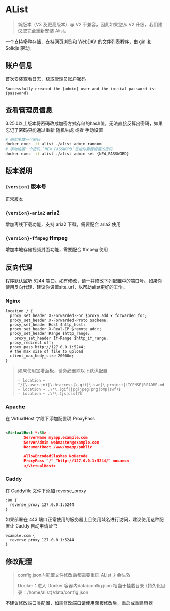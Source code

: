 # AList

> 新版本（V3 及更高版本）与 V2 不兼容，因此如果您从 V2 升级，我们建议您完全重新安装 Alist。

一个支持多种存储，支持网页浏览和 WebDAV 的文件列表程序，由 gin 和 Solidjs 驱动。

## 账户信息

首次安装查看日志，获取管理员账户密码

```log
Successfully created the {admin} user and the initial password is: {password}
```

## 查看管理员信息

3.25.0以上版本将密码改成加密方式存储的hash值，无法直接反算出密码，如果忘记了密码只能通过重新 随机生成 或者 手动设置

```sh
# 随机生成一个密码
docker exec -it alist ./alist admin random
# 手动设置一个密码,`NEW_PASSWORD`是指你需要设置的密码
docker exec -it alist ./alist admin set {NEW_PASSWORD}
```

## 版本说明

### `{version}` 版本号

正常版本

### `{version}-aria2` aria2

增加离线下载功能，支持 aria2 下载，需要配合 aria2 使用

### `{version}-ffmpeg` ffmpeg

增加本地存储视频封面功能，需要配合 ffmpeg 使用

## 反向代理

程序默认监听 5244 端口。如有修改，请一并修改下列配置中的端口号。如果你使用反向代理，建议你设置site_url，以帮助alist更好的工作。

### Nginx

```config
location / {
  proxy_set_header X-Forwarded-For $proxy_add_x_forwarded_for;
  proxy_set_header X-Forwarded-Proto $scheme;
  proxy_set_header Host $http_host;
  proxy_set_header X-Real-IP $remote_addr;
  proxy_set_header Range $http_range;
	proxy_set_header If-Range $http_if_range;
  proxy_redirect off;
  proxy_pass http://127.0.0.1:5244;
  # the max size of file to upload
  client_max_body_size 20000m;
}
```

> 如果使用宝塔面板，请务必删除以下默认配置
> ```config
> - location ~ ^/(\.user.ini|\.htaccess|\.git|\.svn|\.project|LICENSE|README.md
> - location ~ .\*\.(gif|jpg|jpeg|png|bmp|swf)$
> - location ~ .\*\.(js|css)?$
> ```

### Apache

在 VirtualHost 字段下添加配置项 ProxyPass

```xml

<VirtualHost *:80>
        ServerName myapp.example.com
        ServerAdmin webmaster@example.com
        DocumentRoot /www/myapp/public

        AllowEncodedSlashes NoDecode
        ProxyPass "/" "http://127.0.0.1:5244/" nocanon
        </VirtualHost>
```

### Caddy

在 Caddyfile 文件下添加 reverse_proxy

```text
:80 {
  reverse_proxy 127.0.0.1:5244
}
```

如果部署在 443 端口正常使用的服务器上且使用域名进行访问，建议使用这种配置让 Caddy 自动申请证书

```text
example.com {
  reverse_proxy 127.0.0.1:5244
}
```

## 修改配置

> config.json内配置文件修改后都需要重启 AList 才会生效
>
> Docker：进入 Docker 容器内data/config.json
> 相当于挂载目录 {持久化目录：/home/alist}/data/config.json

不建议修改端口类配置，如需修改端口请使用面板修改后，重启或重建容器
